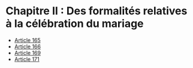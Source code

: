 # Chapitre II : Des formalités relatives à la célébration du mariage

- [Article 165](article-165.md)
- [Article 166](article-166.md)
- [Article 169](article-169.md)
- [Article 171](article-171.md)
